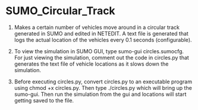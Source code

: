 # SUMO_Circular_Track

1. Makes a certain number of vehicles move around in a circular track generated in SUMO and edited in NETEDIT. A text file is generated that logs the actual location of the vehicles every 0.1 seconds (configurable).

2. To view the simulation in SUMO GUI, type sumo-gui circles.sumocfg. For just viewing the simulation, comment out the code in circles.py that generates the text file of vehicle locations as it slows down the simulation.

3. Before executing circles.py, convert circles.py to an executable program using chmod +x circles.py. Then type ./circles.py which will bring up the sumo-gui. Then run the simulation from the gui and locations will start getting saved to the file.
